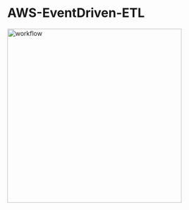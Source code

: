 # AWS-EventDriven-ETL

<img width="395" alt="workflow" src="https://github.com/user-attachments/assets/4d57738f-7e7b-43d4-9493-1e39c1920732">
